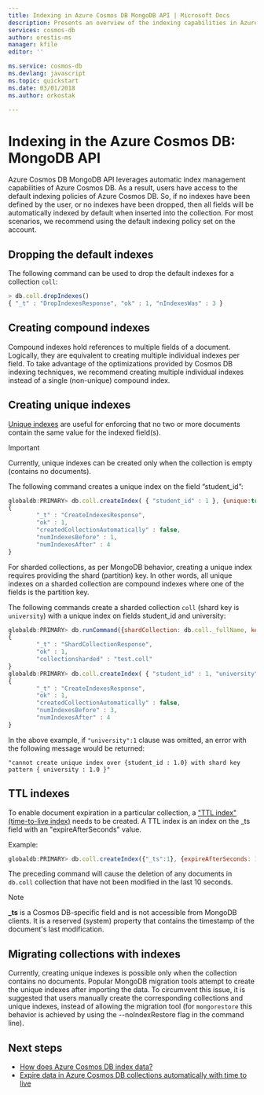 ```yaml
---
title: Indexing in Azure Cosmos DB MongoDB API | Microsoft Docs
description: Presents an overview of the indexing capabilities in Azure Cosmos DB MongoDB API.
services: cosmos-db
author: orestis-ms
manager: kfile
editor: ''

ms.service: cosmos-db
ms.devlang: javascript
ms.topic: quickstart
ms.date: 03/01/2018
ms.author: orkostak

---
```



# Indexing in the Azure Cosmos DB: MongoDB API

Azure Cosmos DB MongoDB API leverages automatic index management capabilities of Azure Cosmos DB. As a result, users have access to the default indexing policies of Azure Cosmos DB. So, if no indexes have been defined by the user, or no indexes have been dropped, then all fields will be automatically indexed by default when inserted into the collection. For most scenarios, we recommend using the default indexing policy set on the account.

## Dropping the default indexes

The following command can be used to drop the default indexes for a collection ```coll```:

```JavaScript
> db.coll.dropIndexes()
{ "_t" : "DropIndexesResponse", "ok" : 1, "nIndexesWas" : 3 }
```

## Creating compound indexes

Compound indexes hold references to multiple fields of a document. Logically, they are equivalent to creating multiple individual indexes per field. To take advantage of the optimizations provided by Cosmos DB indexing techniques, we recommend creating multiple individual indexes instead of a single (non-unique) compound index.

## Creating unique indexes

[Unique indexes](unique-keys.md) are useful for enforcing that no two or more documents contain the same value for the indexed field(s). 
>[!important] 
> Currently, unique indexes can be created only when the collection is empty (contains no documents). 

The following command creates a unique index on the field “student_id”:

```JavaScript
globaldb:PRIMARY> db.coll.createIndex( { "student_id" : 1 }, {unique:true} ) 
{
        "_t" : "CreateIndexesResponse",
        "ok" : 1,
        "createdCollectionAutomatically" : false,
        "numIndexesBefore" : 1,
        "numIndexesAfter" : 4
}
```

For sharded collections, as per MongoDB behavior, creating a unique index requires providing the shard (partition) key. In other words, all unique indexes on a sharded collection are compound indexes where one of the fields is the partition key.

The following commands create a sharded collection ```coll``` (shard key is ```university```) with a unique index on fields student_id and university:

```JavaScript
globaldb:PRIMARY> db.runCommand({shardCollection: db.coll._fullName, key: { university: "hashed"}});
{
        "_t" : "ShardCollectionResponse",
        "ok" : 1,
        "collectionsharded" : "test.coll"
}
globaldb:PRIMARY> db.coll.createIndex( { "student_id" : 1, "university" : 1 }, {unique:true})
{
        "_t" : "CreateIndexesResponse",
        "ok" : 1,
        "createdCollectionAutomatically" : false,
        "numIndexesBefore" : 3,
        "numIndexesAfter" : 4
}
```

In the above example, if ```"university":1``` clause was omitted, an error with the following message would be returned:

```"cannot create unique index over {student_id : 1.0} with shard key pattern { university : 1.0 }"```

## TTL indexes

To enable document expiration in a particular collection, a ["TTL index" (time-to-live index)](../cosmos-db/time-to-live.md) needs to be created. A TTL index is an index on the _ts field with an "expireAfterSeconds" value.
 
Example:
```JavaScript
globaldb:PRIMARY> db.coll.createIndex({"_ts":1}, {expireAfterSeconds: 10})
```

The preceding command will cause the deletion of any documents in ```db.coll``` collection that have not been modified in the last 10 seconds. 
 
> [!NOTE]
> **_ts** is a Cosmos DB-specific field and is not accessible from MongoDB clients. It is a reserved (system) property that contains the timestamp of the document's last modification.
>

## Migrating collections with indexes

Currently, creating unique indexes is possible only when the collection contains no documents. Popular MongoDB migration tools attempt to create the unique indexes after importing the data. To circumvent this issue, it is suggested that users manually create the corresponding collections and unique indexes, instead of allowing the migration tool (for ```mongorestore``` this behavior is achieved by using the --noIndexRestore flag in the command line).

## Next steps
* [How does Azure Cosmos DB index data?](../cosmos-db/indexing-policies.md)
* [Expire data in Azure Cosmos DB collections automatically with time to live](../cosmos-db/time-to-live.md)

